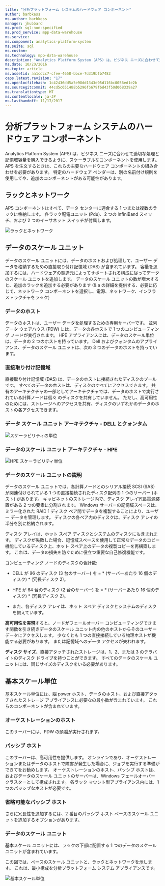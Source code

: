 ```yaml
---
title: "分析プラットフォーム システムのハードウェア コンポーネント"
author: barbkess
ms.author: barbkess
manager: jhubbard
ms.prod: sql-non-specified
ms.prod_service: mpp-data-warehouse
ms.service: 
ms.component: analytics-platform-system
ms.suite: sql
ms.custom: 
ms.technology: mpp-data-warehouse
description: "Analytics Platform System (APS) は、ビジネス ニーズに合わせて適切な処理と記憶域容量を購入できるように、スケーラブルなコンポーネントを使用します。"
ms.date: 10/20/2016
ms.topic: article
ms.assetid: aa1cdcc7-cfee-4658-bbce-7d319bfb7483
caps.latest.revision: "17"
ms.openlocfilehash: 1c42436dd5a5e98dd1343e95d116bc0056ed1e2b
ms.sourcegitcommit: 44cd5c651488b5296fb679f6d43f50d068339a27
ms.translationtype: MT
ms.contentlocale: ja-JP
ms.lasthandoff: 11/17/2017
---
```

# <a name="analytics-platform-system-hardware-components"></a>分析プラットフォーム システムのハードウェア コンポーネント

Analytics Platform System (APS) は、ビジネス ニーズに合わせて適切な処理と記憶域容量を購入できるように、スケーラブルなコンポーネントを使用します。 APS を注文するときは、これらの主要なハードウェア コンポーネントの組み合わせを必要があります。 特定のハードウェア ベンダーは、別の名前付け規則を使用してや、追加のコンポーネントがある可能性があります。  
 
  
## <a name="rackandnetwork"></a>ラックとネットワーク 
 
APS コンポーネントはすべて、データ センターに適合する 1 つまたは複数のラックに格納します。 各ラック配電ユニット (Pdu)、2 つの InfiniBand スイッチ、および 2 つのイーサネット スイッチが付属します。  
  
![ラックとネットワーク](media/rack-and-network.png "APS ラックに取り付けてネットワーク")  
  
## <a name="datascaleunit"></a>データのスケール ユニット
 
データのスケール ユニットには、データのホストおよび処理して、ユーザー データを格納するための直接取り付け記憶域 (DAS) が含まれています。 容量を追加するには、ハードウェアの製造元によってサポートされる構成に従ってデータのスケール ユニットを追加します。 データのスケール ユニットの数が増大すると、追加のラックを追加する必要があります (& a の詳細を提供する、必要に応じて、ネットワーク コンポーネントを選択し、電源、ネットワーク、インフラストラクチャをラック)  
  
### <a name="data-host"></a>データのホスト  

データのホストは、ユーザー データを処理するための専用サーバーです。 並列データ ウェアハウス (PDW) には、データの各ホストで 1 つのコンピューティング ノードが実行されます。 HPE アプライアンスには、データのスケール単位は、データの 2 つのホストを持っています。 Dell およびクォンタムのアプライアンス、データのスケール ユニットは、次の 3 つのデータのホストを持っています。  
  
### <a name="direct-attached-storage"></a>直接取り付け記憶域
 
直接取り付け記憶域 (DAS) は、データのホストに接続されたディスクのプールです。 すべてのデータのホストは、ディスクのすべてにアクセスできます。 共有のアーキテクチャの一部としてアーキテクチャでは、データのホストで実行されている計算ノードは個々 のディスクを共有していません。 ただし、高可用性のためには、ストレージへのアクセスを共有、ディスクのいずれかのデータのホストの各アクセスできます。  
  
### <a name="data-scale-unit-architecture---dell-and-quanta"></a>データ スケール ユニット アーキテクチャ - DELL とクォンタム
  
![スケーラビリティの単位](media/scalability-unit-dell.png "Dell スケーラビリティの単位")  
  
### <a name="data-scale-unit-architecture---hpe"></a>データのスケール ユニット アーキテクチャ - HPE 
 
![HPE スケーラビリティ単位](media/scalability-unit-hpe.png "HPE スケーラビリティの単位")  
  
### <a name="data-scale-unit-description"></a>データのスケール ユニットの説明

データのスケール ユニットでは、各計算ノードとのシリアル接続 SCSI (SAS) が関連付けられている 1 つの直接接続されたディスク配列の 1 つのサーバー (ホスト) があります。 キャビネットのストレージ内で、ディスク アレイ冗長電源装置がある 2 つの要素に分割されます。 Windows サーバーの記憶域スペースは、ミラー化された RAID 1 ディスク ペア間でデータを複製することにより、ユーザー データを管理します。 ディスクの各ペア内のディスクは、ディスク アレイの半分を別に格納されます。  
  
ディスク アレイは、ホット スペア ディスクとシステムのディスクにも含まれます。 ディスクが失敗した場合、記憶域スペースを使用して正常なデータのコピー機能しているディスク上、ホット スペア上のデータの複製コピーを再構築します。 これは、データの損失を防ぐために役立つ重要な自己修復機能です。  
  
コンピューティング ノードのディスクの合計数:  
  
-   DELL が 96 のディスク (3 台のサーバー) を = * (サーバーあたり 16 個のディスク) \* (冗長ディスク 2)。  
  
-   HPE が 64 台のディスク (2 台のサーバー) を = * (サーバーあたり 16 個のディスク) \* (冗長ディスク 2)。  
  
-   また、各ディスク アレイは、ホット スペア ディスクとシステムのディスクを備えています。  
  
**高可用性を実現**すると、ノードがフェールオーバー コンピューティングできます関数を引き続きデータのスケール ユニット内の他のホストからそのユーザー データにアクセスします。 少なくとも 1 つの直接接続している物理ホストが機能する必要があります。 または記憶域へのデータ アクセスが失われます。  
  
**ディスク サイズ**、直接アタッチされたストレージは、1、2、または 3 のテラバイトのディスク ドライブを持つことができます。 すべてのデータのスケール ユニットには、同じサイズのディスクをいる必要があります。  
  
## <a name="basescaleunit"></a>基本スケール単位 
 
基本スケール単位には、脳 power ホスト、データのホスト、および直接アタッチされたストレージ アプライアンスに必要なの最小数が含まれています。 これらのコンポーネントが含まれています。  
  
### <a name="orchestration-host"></a>オーケストレーションのホスト  
このサーバーには、PDW の頭脳が実行されます。
  
### <a name="passive-host"></a>パッシブ ホスト  
このサーバーは、高可用性を提供します。 オンラインであり、オーケストレーションまたはデータのホストで障害が発生した場合に、ジョブを実行する準備ができてをお勧めします。 オーケストレーションのホスト、パッシブ ホストは、およびデータのスケール ユニットのサーバーは、Windows フェールオーバー クラスターとして構成されます。 各ラック マウント型アプライアンス内には、1 つのパッシブなホストが必要です。  
  
### <a name="optional-passive-host"></a>省略可能なパッシブ ホスト  
さらに冗長性を追加するには、2 番目のパッシブ ホスト ベースのスケール ユニットを追加するオプションがあります。  
  
### <a name="data-scale-unit"></a>データのスケール ユニット  
基本スケール ユニットには、ラックの下部に配置する 1 つのデータのスケール ユニットが含まれています。  
  
この図では、ベースのスケール ユニットと、ラックとネットワークを示します。 これは、最小構成を分析プラットフォーム システム アプライアンスです。  
  
![基本スケール単位](media/base-scale-unit.png "基本スケール単位")  
 

